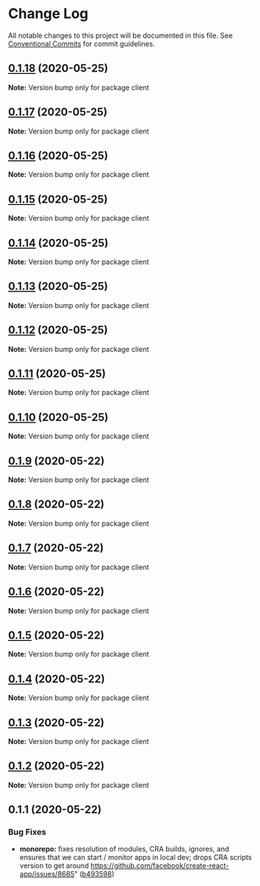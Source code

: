 # Change Log

All notable changes to this project will be documented in this file.
See [Conventional Commits](https://conventionalcommits.org) for commit guidelines.

## [0.1.18](https://github.com/mysticcoders/mysticrobots/compare/client@0.1.17...client@0.1.18) (2020-05-25)

**Note:** Version bump only for package client





## [0.1.17](https://github.com/mysticcoders/mysticrobots/compare/client@0.1.16...client@0.1.17) (2020-05-25)

**Note:** Version bump only for package client





## [0.1.16](https://github.com/mysticcoders/mysticrobots/compare/client@0.1.15...client@0.1.16) (2020-05-25)

**Note:** Version bump only for package client





## [0.1.15](https://github.com/mysticcoders/mysticrobots/compare/client@0.1.14...client@0.1.15) (2020-05-25)

**Note:** Version bump only for package client





## [0.1.14](https://github.com/mysticcoders/mysticrobots/compare/client@0.1.13...client@0.1.14) (2020-05-25)

**Note:** Version bump only for package client





## [0.1.13](https://github.com/mysticcoders/mysticrobots/compare/client@0.1.12...client@0.1.13) (2020-05-25)

**Note:** Version bump only for package client





## [0.1.12](https://github.com/mysticcoders/mysticrobots/compare/client@0.1.11...client@0.1.12) (2020-05-25)

**Note:** Version bump only for package client





## [0.1.11](https://github.com/mysticcoders/mysticrobots/compare/client@0.1.10...client@0.1.11) (2020-05-25)

**Note:** Version bump only for package client





## [0.1.10](https://github.com/mysticcoders/mysticrobots/compare/client@0.1.9...client@0.1.10) (2020-05-25)

**Note:** Version bump only for package client





## [0.1.9](https://github.com/mysticcoders/mysticrobots/compare/client@0.1.8...client@0.1.9) (2020-05-22)

**Note:** Version bump only for package client





## [0.1.8](https://github.com/mysticcoders/mysticrobots/compare/client@0.1.7...client@0.1.8) (2020-05-22)

**Note:** Version bump only for package client





## [0.1.7](https://github.com/mysticcoders/mysticrobots/compare/client@0.1.6...client@0.1.7) (2020-05-22)

**Note:** Version bump only for package client





## [0.1.6](https://github.com/mysticcoders/mysticrobots/compare/client@0.1.5...client@0.1.6) (2020-05-22)

**Note:** Version bump only for package client





## [0.1.5](https://github.com/mysticcoders/mysticrobots/compare/client@0.1.4...client@0.1.5) (2020-05-22)

**Note:** Version bump only for package client





## [0.1.4](https://github.com/mysticcoders/mysticrobots/compare/client@0.1.3...client@0.1.4) (2020-05-22)

**Note:** Version bump only for package client





## [0.1.3](https://github.com/mysticcoders/mysticrobots/compare/client@0.1.2...client@0.1.3) (2020-05-22)

**Note:** Version bump only for package client





## [0.1.2](https://github.com/mysticcoders/mysticrobots/compare/client@0.1.1...client@0.1.2) (2020-05-22)

**Note:** Version bump only for package client





## 0.1.1 (2020-05-22)


### Bug Fixes

* **monorepo:** fixes resolution of modules, CRA builds, ignores, and ensures that we can start / monitor apps in local dev; drops CRA scripts version to get around https://github.com/facebook/create-react-app/issues/8685" ([b493598](https://github.com/mysticcoders/mysticrobots/commit/b49359844154dd7e4d083100dd0093a80dd1a61f))
